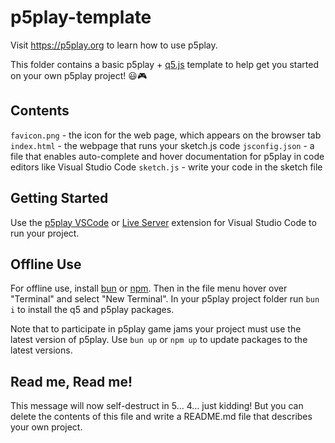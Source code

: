 # p5play-template

Visit <https://p5play.org> to learn how to use p5play.

This folder contains a basic p5play + [q5.js](https://q5js.org) template to help get you started on your own p5play project! 😃🎮

## Contents

`favicon.png` - the icon for the web page, which appears on the browser tab
`index.html` - the webpage that runs your sketch.js code
`jsconfig.json` - a file that enables auto-complete and hover documentation for p5play in code editors like Visual Studio Code
`sketch.js` - write your code in the sketch file

## Getting Started

Use the [p5play VSCode](https://marketplace.visualstudio.com/items?itemName=quinton-ashley.p5play-vscode) or [Live Server](https://marketplace.visualstudio.com/items?itemName=ritwickdey.LiveServer) extension for Visual Studio Code to run your project.

## Offline Use

For offline use, install [bun](https://bun.sh/) or [npm](https://nodejs.org). Then in the file menu hover over "Terminal" and select "New Terminal". In your p5play project folder run `bun i` to install the q5 and p5play packages.

Note that to participate in p5play game jams your project must use the latest version of p5play. Use `bun up` or `npm up` to update packages to the latest versions.

## Read me, Read me!

This message will now self-destruct in 5... 4... just kidding! But you can delete the contents of this file and write a README.md file that describes your own project.
